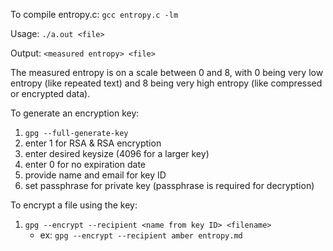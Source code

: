 To compile entropy.c: `gcc entropy.c -lm`

Usage: `./a.out <file>`

Output: `<measured entropy> <file>`

The measured entropy is on a scale between 0 and 8, with 0 being very low entropy (like repeated text) and 8 being very high entropy (like compressed or encrypted data).

To generate an encryption key:

1. `gpg --full-generate-key`
2. enter 1 for RSA & RSA encryption
3. enter desired keysize (4096 for a larger key)
4. enter 0 for no expiration date
5. provide name and email for key ID
6. set passphrase for private key (passphrase is required for decryption)

To encrypt a file using the key:

1. `gpg --encrypt --recipient <name from key ID> <filename>`
	- ex: `gpg --encrypt --recipient amber entropy.md`
